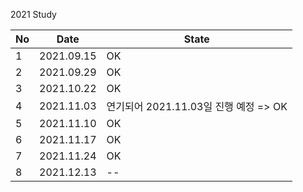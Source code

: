 2021 Study

| No  | Date       | State                                 |
| --- | ---------- | ------------------------------------- |
| 1   | 2021.09.15 | OK                                    |
| 2   | 2021.09.29 | OK                                    |
| 3   | 2021.10.22 | OK                                    |
| 4   | 2021.11.03 | 연기되어 2021.11.03일 진행 예정 => OK |
| 5   | 2021.11.10 | OK                                    |
| 6   | 2021.11.17 | OK                                    |
| 7   | 2021.11.24 | OK                                    |
| 8   | 2021.12.13 | --                                    |

